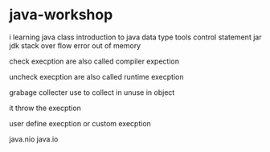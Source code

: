 # java-workshop
i learning java class 
introduction to java
data type
tools
control statement
jar
jdk
stack over flow error
out of memory

check execption are also called compiler expection

uncheck execption are also called runtime execption

grabage collecter use to collect in unuse in object 

it throw the execption

user define execption or custom execption

java.nio
java.io